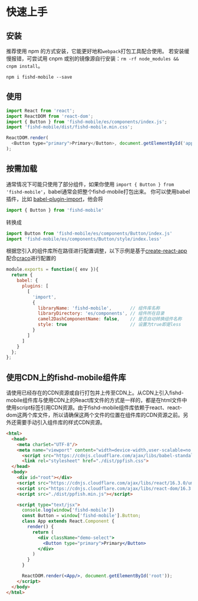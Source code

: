# 快速上手

## 安装
推荐使用 npm 的方式安装，它能更好地和`webpack`打包工具配合使用。
若安装缓慢报错，可尝试用 cnpm 或别的镜像源自行安装：`rm -rf node_modules && cnpm install`。

```shell
npm i fishd-mobile --save
```

## 使用

```js
import React from 'react';
import ReactDOM from 'react-dom';
import { Button } from 'fishd-mobile/es/components/index.js';
import 'fishd-mobile/dist/fishd-mobile.min.css';

ReactDOM.render(
  <Button type="primary">Primary</Button>, document.getElementById('app')
);

```

## 按需加载

通常情况下可能只使用了部分组件，如果你使用 `import { Button } from 'fishd-mobile'`，babel通常会把整个fishd-mobile打包出来。
你可以使用babel插件，比如 [babel-plugin-import](https://www.npmjs.com/package/babel-plugin-import)，他会将
```js
import { Button } from 'fishd-mobile'
```
转换成
```js
import Button from 'fishd-mobile/es/components/Button/index.js'
import 'fishd-mobile/es/components/Button/style/index.less'
```
根据您引入的组件库所在路径进行配置调整，以下示例是基于[create-react-app](https://www.html.cn/create-react-app/docs/getting-started/)配合[craco](https://www.npmjs.com/package/@craco/craco)进行配置的

```js
module.exports = function({ env }){
  return {
    babel: {
      plugins: [
        [
          'import',
          {
            libraryName: 'fishd-mobile',       // 组件库名称
            libraryDirectory: 'es/components', // 组件所在目录
            camel2DashComponentName: false,    // 是否自动转换组件名称
            style: true                        // 设置为true即是less
          }
        ]
      ]
    }
  };
};


```

## 使用CDN上的fishd-mobile组件库

请使用已经存在的CDN资源或自行打包并上传至CDN上。从CDN上引入fishd-mobile组件库与使用CDN上的React库文件的方式是一样的，都是在html文件中使用script标签引用CDN资源。由于fishd-mobile组件库依赖于react、react-dom这两个库文件，所以请确保这两个文件的位置在组件库的CDN资源之前。另外还需要手动引入组件库的样式CDN资源。

```html
<html>
  <head>
    <meta charSet="UTF-8"/>
    <meta name="viewport" content="width=device-width,user-scalable=no,initial-scale=1,maximum-scale=1,minimum-scale=1">
      <script src="https://cdnjs.cloudflare.com/ajax/libs/babel-standalone/6.26.0/babel.min.js"></script>
      <link rel="stylesheet" href="./dist/ppfish.css">
  </head>
  <body>
    <div id="root"></div>
    <script src="https://cdnjs.cloudflare.com/ajax/libs/react/16.3.0/umd/react.production.min.js"></script> 
    <script src="https://cdnjs.cloudflare.com/ajax/libs/react-dom/16.3.0/umd/react-dom.production.min.js"></script>
    <script src="./dist/ppfish.min.js"></script>

    <script type="text/jsx">
      console.log(window['fishd-mobile'])
      const Button = window['fishd-mobile'].Button;
      class App extends React.Component {
        render() {
          return (
            <div className="demo-select">
              <Button type="primary">Primary</Button>
            </div>
          )
        }
      }

      ReactDOM.render(<App/>, document.getElementById('root'));
    </script>
  </body>
</html>
```
